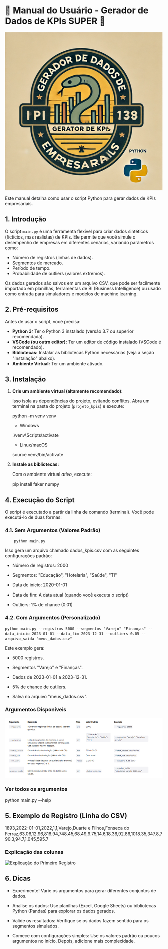 # 📖 Manual do Usuário - Gerador de Dados de KPIs SUPER 🚀

![Logo do Gerador de Arquivo CSV](images/logo.webp)

Este manual detalha como usar o script Python para gerar dados de KPIs empresariais.

## 1. Introdução

O script `main.py` é uma ferramenta flexível para criar dados sintéticos (fictícios, mas realistas) de KPIs.  Ele permite que você simule o desempenho de empresas em diferentes cenários, variando parâmetros como:

- Número de registros (linhas de dados).
- Segmentos de mercado.
- Período de tempo.
- Probabilidade de outliers (valores extremos).

Os dados gerados são salvos em um arquivo CSV, que pode ser facilmente importado em planilhas, ferramentas de BI (Business Intelligence) ou usado como entrada para simuladores e modelos de machine learning.

## 2. Pré-requisitos

Antes de usar o script, você precisa:

- **Python 3:** Ter o Python 3 instalado (versão 3.7 ou superior recomendada).
- **VSCode (ou outro editor):** Ter um editor de código instalado (VSCode é recomendado).
- **Bibliotecas:** Instalar as bibliotecas Python necessárias (veja a seção "Instalação" abaixo).
- **Ambiente Virtual:** Ter um ambiente ativado.

## 3. Instalação

1. **Crie um ambiente virtual (altamente recomendado):**

    Isso isola as dependências do projeto, evitando conflitos.  Abra um terminal na pasta do projeto (`projeto_kpis`) e execute:

      python -m venv venv

    - Windows

     .\venv\Scripts\activate

    - Linux/macOS

    source venv/bin/activate

2. **Instale as bibliotecas:**

    Com o ambiente virtual *ativo*, execute:

    pip install faker numpy

## 4. Execução do Script

O script é executado a partir da linha de comando (terminal).  Você pode executá-lo de duas formas:

### 4.1. Sem Argumentos (Valores Padrão)

        python main.py

Isso gera um arquivo chamado dados_kpis.csv com as seguintes configurações padrão:

- Número de registros: 2000

- Segmentos: "Educação", "Hotelaria", "Saúde", "TI"

- Data de início: 2020-01-01

- Data de fim: A data atual (quando você executa o script)

- Outliers: 1% de chance (0.01)

### 4.2. Com Argumentos (Personalizado)

    python main.py --registros 5000 --segmentos "Varejo" "Finanças" --data_inicio 2023-01-01 --data_fim 2023-12-31 --outliers 0.05 --arquivo_saida "meus_dados.csv"

Este exemplo gera:

- 5000 registros.

- Segmentos "Varejo" e "Finanças".

- Dados de 2023-01-01 a 2023-12-31.

- 5% de chance de outliers.

- Salva no arquivo "meus_dados.csv".

### Argumentos Disponíveis

![Argumentos Disponíveis](images/alguns_argumentos_disponiveis.PNG)

### Ver todos os argumentos

python main.py --help

## 5. Exemplo de Registro (Linha do CSV)

1893,2022-01-01,2022,1,1,Varejo,Duarte e Filhos,Fonseca do Ferraz,63.06,12.96,816.94,748.45,68.49,9.75,14.6,18.36,92.86,1018.35,347.8,790.3,94.7,1.045,595.7

### Explicação das colunas

![Explicação do Primeiro Registro](images/explicacao_primeiro_registro.PNG)

## 6. Dicas

- Experimente! Varie os argumentos para gerar diferentes conjuntos de dados.

- Analise os dados: Use planilhas (Excel, Google Sheets) ou bibliotecas Python (Pandas) para explorar os dados gerados.

- Valide os resultados: Verifique se os dados fazem sentido para os segmentos simulados.

- Comece com configurações simples: Use os valores padrão ou poucos argumentos no início. Depois, adicione mais complexidade.

